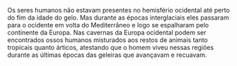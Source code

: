 ﻿Os seres humanos não estavam presentes no hemisfério ocidental até perto do fim da idade do gelo. Mas durante as épocas interglaciais eles passaram para o ocidente em volta do Mediterrâneo e logo se espalharam pelo continente da Europa. Nas cavernas da Europa ocidental podem ser encontrados ossos humanos misturados aos restos de animais tanto tropicais quanto árticos, atestando que o homem viveu nessas regiões durante as últimas épocas das geleiras que avançavam e recuavam.